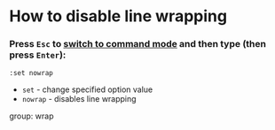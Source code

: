 # How to disable line wrapping

### Press `Esc` to [switch to command mode](/vim/how-to-switch-to-command-mode) and then type (then press `Enter`):

```text
:set nowrap
```

- `set` - change specified option value
- `nowrap` - disables line wrapping

group: wrap


